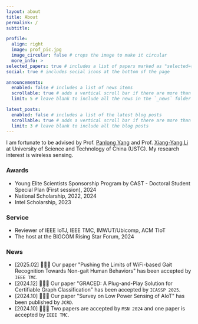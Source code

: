 ```yaml
---
layout: about
title: About
permalink: /
subtitle: 

profile:
  align: right
  image: prof_pic.jpg
  image_circular: false # crops the image to make it circular
  more_info: >
selected_papers: true # includes a list of papers marked as "selected={true}"
social: true # includes social icons at the bottom of the page

announcements:
  enabled: false # includes a list of news items
  scrollable: true # adds a vertical scroll bar if there are more than 3 news items
  limit: 5 # leave blank to include all the news in the `_news` folder

latest_posts:
  enabled: false # includes a list of the latest blog posts
  scrollable: true # adds a vertical scroll bar if there are more than 3 new posts items
  limit: 3 # leave blank to include all the blog posts
---
```


I am fortunate to be advised by Prof. [Panlong Yang](https://scholar.google.com.hk/citations?hl=zh-CN&user=sst3cxoAAAAJ) and Prof. [Xiang-Yang Li](https://scholar.google.com.hk/citations?hl=zh-CN&user=JURtNb0AAAAJ) at University of Science and Technology of China (USTC). My research interest is wireless sensing.

### Awards

- Young Elite Scientists Sponsorship Program by CAST - Doctoral Student Special Plan (First session), 2024
- National Scholarship, 2022, 2024
- Intel Scholarship, 2023

### Service

- Reviewer of IEEE IoTJ, IEEE TMC, IMWUT/Ubicomp, ACM TIoT
- The host at the BIGCOM Rising Star Forum, 2024

### News

- [2025.02] 🎉🎉🎉 Our paper "Pushing the Limits of WiFi-based Gait Recognition Towards Non-gait Human Behaviors" has been accepted by ``IEEE TMC``.
- [2024.12] 🎉🎉🎉 Our paper "GRACED: A Plug-and-Play Solution for Certifiable Graph Classification" has been accepted by ``ICASSP 2025``.
- [2024.10] 🎉🎉🎉 Our paper "Survey on Low Power Sensing of AIoT" has been published by ``JCRD``.
- [2024.10] 🎉🎉🎉  Two papers are accepted by ``MSN 2024`` and one paper is accepted by ``IEEE TMC``.